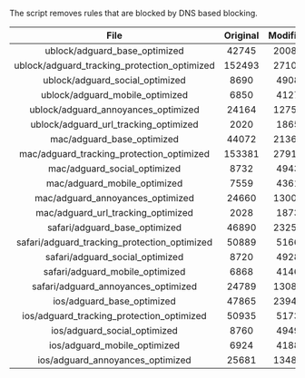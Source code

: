 The script removes rules that are blocked by DNS based blocking.


| File | Original | Modified |
|:----:|:-----:|:-----:|
| ublock/adguard_base_optimized | 42745 | 20083 |
| ublock/adguard_tracking_protection_optimized | 152493 | 27109 |
| ublock/adguard_social_optimized | 8690 | 4908 |
| ublock/adguard_mobile_optimized | 6850 | 4127 |
| ublock/adguard_annoyances_optimized | 24164 | 12753 |
| ublock/adguard_url_tracking_optimized | 2020 | 1865 |
| mac/adguard_base_optimized | 44072 | 21368 |
| mac/adguard_tracking_protection_optimized | 153381 | 27912 |
| mac/adguard_social_optimized | 8732 | 4943 |
| mac/adguard_mobile_optimized | 7559 | 4361 |
| mac/adguard_annoyances_optimized | 24660 | 13007 |
| mac/adguard_url_tracking_optimized | 2028 | 1873 |
| safari/adguard_base_optimized | 46890 | 23250 |
| safari/adguard_tracking_protection_optimized | 50889 | 5166 |
| safari/adguard_social_optimized | 8720 | 4928 |
| safari/adguard_mobile_optimized | 6868 | 4146 |
| safari/adguard_annoyances_optimized | 24789 | 13080 |
| ios/adguard_base_optimized | 47865 | 23947 |
| ios/adguard_tracking_protection_optimized | 50935 | 5173 |
| ios/adguard_social_optimized | 8760 | 4949 |
| ios/adguard_mobile_optimized | 6924 | 4188 |
| ios/adguard_annoyances_optimized | 25681 | 13489 |